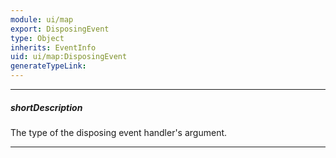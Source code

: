 ```yaml
---
module: ui/map
export: DisposingEvent
type: Object
inherits: EventInfo
uid: ui/map:DisposingEvent
generateTypeLink: 
---
```

---
##### shortDescription
The type of the disposing event handler's argument.

---
<!-- Description goes here -->